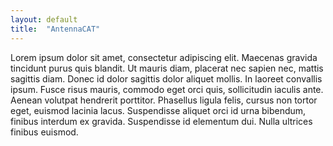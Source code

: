 ```yaml
---
layout: default
title:  "AntennaCAT"
---
```


 Lorem ipsum dolor sit amet, consectetur adipiscing elit. Maecenas gravida tincidunt purus quis blandit. Ut mauris diam, placerat nec sapien nec, mattis sagittis diam. Donec id dolor sagittis dolor aliquet mollis. In laoreet convallis ipsum. Fusce risus mauris, commodo eget orci quis, sollicitudin iaculis ante. Aenean volutpat hendrerit porttitor. Phasellus ligula felis, cursus non tortor eget, euismod lacinia lacus. Suspendisse aliquet orci id urna bibendum, finibus interdum ex gravida. Suspendisse id elementum dui. Nulla ultrices finibus euismod.
